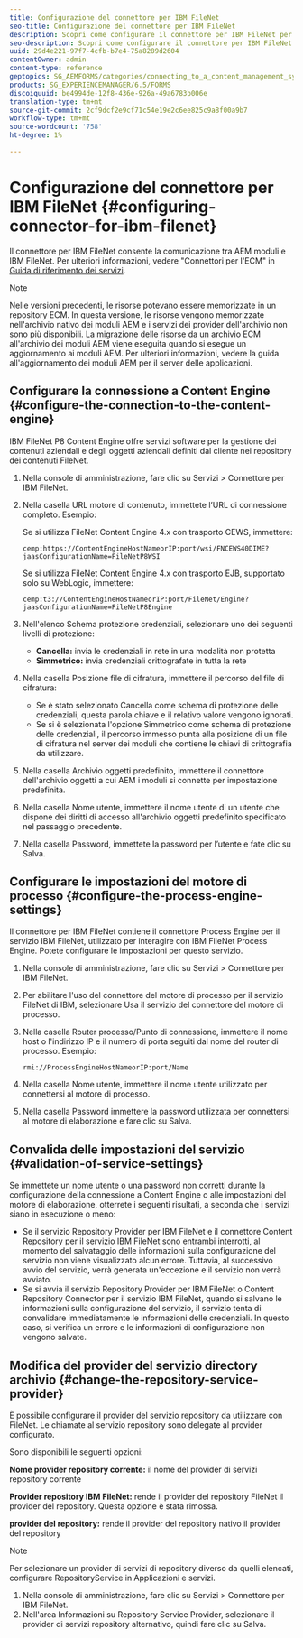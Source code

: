```yaml
---
title: Configurazione del connettore per IBM FileNet
seo-title: Configurazione del connettore per IBM FileNet
description: Scopri come configurare il connettore per IBM FileNet per abilitare la comunicazione tra AEM moduli e IBM FileNet.
seo-description: Scopri come configurare il connettore per IBM FileNet per abilitare la comunicazione tra AEM moduli e IBM FileNet.
uuid: 29d4e221-97f7-4cfb-b7e4-75a8289d2604
contentOwner: admin
content-type: reference
geptopics: SG_AEMFORMS/categories/connecting_to_a_content_management_system
products: SG_EXPERIENCEMANAGER/6.5/FORMS
discoiquuid: be4994de-12f8-436e-926a-49a6783b006e
translation-type: tm+mt
source-git-commit: 2cf9dcf2e9cf71c54e19e2c6ee825c9a8f00a9b7
workflow-type: tm+mt
source-wordcount: '758'
ht-degree: 1%

---
```



# Configurazione del connettore per IBM FileNet {#configuring-connector-for-ibm-filenet}

Il connettore per IBM FileNet consente la comunicazione tra AEM moduli e IBM FileNet. Per ulteriori informazioni, vedere &quot;Connettori per l&#39;ECM&quot; in [Guida di riferimento dei servizi](https://www.adobe.com/go/learn_aemforms_services_63).

>[!NOTE]
>
>Nelle versioni precedenti, le risorse potevano essere memorizzate in un repository ECM. In questa versione, le risorse vengono memorizzate nell&#39;archivio nativo dei moduli AEM e i servizi dei provider dell&#39;archivio non sono più disponibili. La migrazione delle risorse da un archivio ECM all&#39;archivio dei moduli AEM viene eseguita quando si esegue un aggiornamento ai moduli AEM. Per ulteriori informazioni, vedere la guida all&#39;aggiornamento dei moduli AEM per il server delle applicazioni.

## Configurare la connessione a Content Engine {#configure-the-connection-to-the-content-engine}

IBM FileNet P8 Content Engine offre servizi software per la gestione dei contenuti aziendali e degli oggetti aziendali definiti dal cliente nei repository dei contenuti FileNet.

1. Nella console di amministrazione, fare clic su Servizi > Connettore per IBM FileNet.
1. Nella casella URL motore di contenuto, immettete l’URL di connessione completo. Esempio:

   Se si utilizza FileNet Content Engine 4.x con trasporto CEWS, immettere:

   `cemp:https://ContentEngineHostNameorIP:port/wsi/FNCEWS40DIME?jaasConfigurationName=FileNetP8WSI`

   Se si utilizza FileNet Content Engine 4.x con trasporto EJB, supportato solo su WebLogic, immettere:

   `cemp:t3://ContentEngineHostNameorIP:port/FileNet/Engine?jaasConfigurationName=FileNetP8Engine`

1. Nell&#39;elenco Schema protezione credenziali, selezionare uno dei seguenti livelli di protezione:

   * **Cancella:** invia le credenziali in rete in una modalità non protetta
   * **Simmetrico:** invia credenziali crittografate in tutta la rete

1. Nella casella Posizione file di cifratura, immettere il percorso del file di cifratura:

   * Se è stato selezionato Cancella come schema di protezione delle credenziali, questa parola chiave e il relativo valore vengono ignorati.
   * Se si è selezionata l&#39;opzione Simmetrico come schema di protezione delle credenziali, il percorso immesso punta alla posizione di un file di cifratura nel server dei moduli che contiene le chiavi di crittografia da utilizzare.

1. Nella casella Archivio oggetti predefinito, immettere il connettore dell&#39;archivio oggetti a cui AEM i moduli si connette per impostazione predefinita.
1. Nella casella Nome utente, immettere il nome utente di un utente che dispone dei diritti di accesso all&#39;archivio oggetti predefinito specificato nel passaggio precedente.
1. Nella casella Password, immettete la password per l’utente e fate clic su Salva.

## Configurare le impostazioni del motore di processo {#configure-the-process-engine-settings}

Il connettore per IBM FileNet contiene il connettore Process Engine per il servizio IBM FileNet, utilizzato per interagire con IBM FileNet Process Engine. Potete configurare le impostazioni per questo servizio.

1. Nella console di amministrazione, fare clic su Servizi > Connettore per IBM FileNet.
1. Per abilitare l&#39;uso del connettore del motore di processo per il servizio FileNet di IBM, selezionare Usa il servizio del connettore del motore di processo.
1. Nella casella Router processo/Punto di connessione, immettere il nome host o l&#39;indirizzo IP e il numero di porta seguiti dal nome del router di processo. Esempio:

   `rmi://ProcessEngineHostNameorIP:port/Name`

1. Nella casella Nome utente, immettere il nome utente utilizzato per connettersi al motore di processo.
1. Nella casella Password immettere la password utilizzata per connettersi al motore di elaborazione e fare clic su Salva.

## Convalida delle impostazioni del servizio {#validation-of-service-settings}

Se immettete un nome utente o una password non corretti durante la configurazione della connessione a Content Engine o alle impostazioni del motore di elaborazione, otterrete i seguenti risultati, a seconda che i servizi siano in esecuzione o meno:

* Se il servizio Repository Provider per IBM FileNet e il connettore Content Repository per il servizio IBM FileNet sono entrambi interrotti, al momento del salvataggio delle informazioni sulla configurazione del servizio non viene visualizzato alcun errore. Tuttavia, al successivo avvio del servizio, verrà generata un&#39;eccezione e il servizio non verrà avviato.
* Se si avvia il servizio Repository Provider per IBM FileNet o Content Repository Connector per il servizio IBM FileNet, quando si salvano le informazioni sulla configurazione del servizio, il servizio tenta di convalidare immediatamente le informazioni delle credenziali. In questo caso, si verifica un errore e le informazioni di configurazione non vengono salvate.

## Modifica del provider del servizio directory archivio {#change-the-repository-service-provider}

È possibile configurare il provider del servizio repository da utilizzare con FileNet. Le chiamate al servizio repository sono delegate al provider configurato.

Sono disponibili le seguenti opzioni:

**Nome provider repository corrente:** il nome del provider di servizi repository corrente

**Provider repository IBM FileNet:** rende il provider del repository FileNet il provider del repository. Questa opzione è stata rimossa.

**provider del repository:** rende il provider del repository nativo il provider del repository

>[!NOTE]
>
>Per selezionare un provider di servizi di repository diverso da quelli elencati, configurare RepositoryService in Applicazioni e servizi. <!-- Fix broken link(See Managing Services) -->

1. Nella console di amministrazione, fare clic su Servizi > Connettore per IBM FileNet.
1. Nell&#39;area Informazioni su Repository Service Provider, selezionare il provider di servizi repository alternativo, quindi fare clic su Salva.
